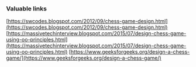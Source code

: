 



### Valuable links
[https://swcodes.blogspot.com/2012/09/chess-game-design.html](https://swcodes.blogspot.com/2012/09/chess-game-design.html)
[https://massivetechinterview.blogspot.com/2015/07/design-chess-game-using-oo-principles.html](https://massivetechinterview.blogspot.com/2015/07/design-chess-game-using-oo-principles.html)
[https://www.geeksforgeeks.org/design-a-chess-game/](https://www.geeksforgeeks.org/design-a-chess-game/)
